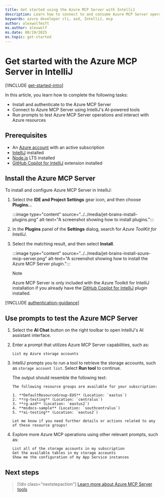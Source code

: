 ```yaml
---
title: Get started using the Azure MCP Server with IntelliJ
description: Learn how to connect to and consume Azure MCP Server operations with IntelliJ
keywords: azure developer cli, azd, IntelliJ, mcp
author: alexwolfmsft
ms.author: alexwolf
ms.date: 08/19/2025
ms.topic: get-started
---
```


# Get started with the Azure MCP Server in IntelliJ

[!INCLUDE [get-started-intro](../../includes/get-started-intro.md)]

In this article, you learn how to complete the following tasks:

- Install and authenticate to the Azure MCP Server
- Connect to Azure MCP Server using IntelliJ's AI-powered tools
- Run prompts to test Azure MCP Server operations and interact with Azure resources

## Prerequisites

- An [Azure account](https://azure.microsoft.com/pricing/purchase-options/azure-account?cid=msft_learn) with an active subscription
- [IntelliJ](https://cursor.sh/) installed
- [Node.js](https://nodejs.org/) LTS installed
- [GitHub Copilot for IntelliJ](https://plugins.jetbrains.com/plugin/17718-github-copilot) extension installed

## Install the Azure MCP Server

To install and configure Azure MCP Server in IntelliJ:

1. Select the **IDE and Project Settings** gear icon, and then choose **Plugins..**.

    :::image type="content" source="../../media/jet-brains-install-plugins.png" alt-text="A screenshot showing how to install plugins.":::

1. In the **Plugins** panel of the **Settings** dialog, search for *Azure ToolKit for IntelliJ*.
1. Select the matching result, and then select **Install**.

    :::image type="content" source="../../media/jet-brains-install-azure-mcp-server.png" alt-text="A screenshot showing how to install the Azure MCP Server plugin.":::

    > [!NOTE]
    > Azure MCP Server is only included with the Azure Toolkit for IntelliJ installation if you already have the [GitHub Copilot for IntelliJ](https://plugins.jetbrains.com/plugin/17718-github-copilot) plugin installed.

[!INCLUDE [authentication-guidance](../../includes/authentication-guidance.md)]

## Use prompts to test the Azure MCP Server

1. Select the **AI Chat** button on the right toolbar to open IntelliJ's AI assistant interface.
1. Enter a prompt that utilizes Azure MCP Server capabilities, such as:

    ```text
    List my Azure storage accounts
    ```

1. IntelliJ prompts you to run a tool to retrieve the storage accounts, such as `storage account list`. Select **Run tool** to continue.

    The output should resemble the following text:

    ```output
    The following resource groups are available for your subscription:

    1. **DefaultResourceGroup-EUS** (Location: `eastus`)
    2. **rg-testing** (Location: `centralus`)
    3. **rg-azd** (Location: `eastus2`)
    4. **msdocs-sample** (Location: `southcentralus`)
    5. **ai-testing** (Location: `eastus2`)
    
    Let me know if you need further details or actions related to any of these resource groups!
    ```

1. Explore more Azure MCP operations using other relevant prompts, such as:

    ```text
    List all of the storage accounts in my subscription
    Get the available tables in my storage accounts
    Show me the configuration of my App Service instances
    ```

## Next steps

> [!div class="nextstepaction"]
> [Learn more about Azure MCP Server tools](../../tools/index.md)

